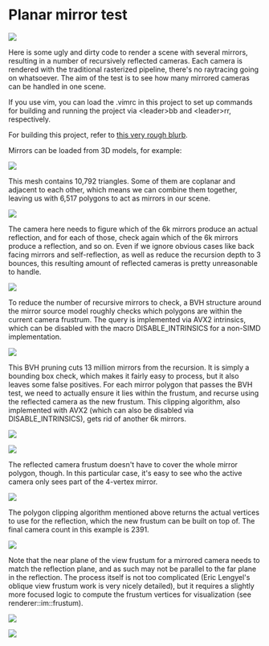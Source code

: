 # Planar mirror test

![](summary.gif)

Here is some ugly and dirty code to render a scene with several mirrors, resulting in a number of recursively reflected cameras. Each camera is rendered with the traditional rasterized pipeline, there's no raytracing going on whatsoever. The aim of the test is to see how many mirrored cameras can be handled in one scene.

If you use vim, you can load the .vimrc in this project to set up commands for building and running the project via \<leader>bb and \<leader>rr, respectively.

For building this project, refer to [this very rough blurb](../../README.md).

Mirrors can be loaded from 3D models, for example:

![](mirrors_breakdown_7.jpg)

This mesh contains 10,792 triangles. Some of them are coplanar and adjacent to each other, which means we can combine them together, leaving us with 6,517 polygons to act as mirrors in our scene.

![](mirrors_breakdown_0.jpg)

The camera here needs to figure which of the 6k mirrors produce an actual reflection, and for each of those, check again which of the 6k mirrors produce a reflection, and so on. Even if we ignore obvious cases like back facing mirrors and self-reflection, as well as reduce the recursion depth to 3 bounces, this resulting amount of reflected cameras is pretty unreasonable to handle.

![](mirrors_breakdown_1.jpg)

 To reduce the number of recursive mirrors to check, a BVH structure around the mirror source model roughly checks which polygons are within the current camera frustrum. The query is implemented via AVX2 intrinsics, which can be disabled with the macro DISABLE_INTRINSICS for a non-SIMD implementation.

![](mirrors_breakdown_2.jpg)

This BVH pruning cuts 13 million mirrors from the recursion. It is simply a bounding box check, which makes it fairly easy to process, but it also leaves some false positives. For each mirror polygon that passes the BVH test, we need to actually ensure it lies within the frustum, and recurse using the reflected camera as the new frustum. This clipping algorithm, also implemented with AVX2 (which can also be disabled via DISABLE_INTRINSICS), gets rid of another 6k mirrors.

![](mirrors_breakdown_3.jpg)

![](mirrors_breakdown_4.jpg)

The reflected camera frustum doesn't have to cover the whole mirror polygon, though. In this particular case, it's easy to see who the active camera only sees part of the 4-vertex mirror.

![](mirrors_breakdown_5.jpg)

The polygon clipping algorithm mentioned above returns the actual vertices to use for the reflection, which the new frustum can be built on top of. The final camera count in this example is 2391.

![](mirrors_breakdown_6.jpg)

 Note that the near plane of the view frustum for a mirrored camera needs to match the reflection plane, and as such may not be parallel to the far plane in the reflection. The process itself is not too complicated (Eric Lengyel's oblique view frustum work is very nicely detailed), but it requires a slightly more focused logic to compute the frustum vertices for visualization (see renderer::im::frustum).
 
![](mirrors_breakdown_8.jpg)

![](mirrors_breakdown_9.jpg)